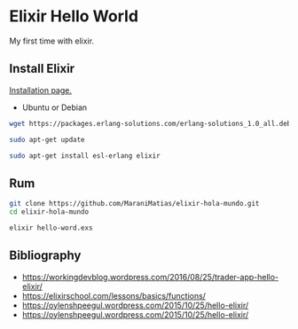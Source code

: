# Elixir Hello World
My first time with elixir.

## Install Elixir
[Installation page.](http://elixir-lang.org/install.html)

* Ubuntu or Debian
```sh
wget https://packages.erlang-solutions.com/erlang-solutions_1.0_all.deb && sudo dpkg -i erlang-solutions_1.0_all.deb

sudo apt-get update

sudo apt-get install esl-erlang elixir
```
## Rum

```sh
git clone https://github.com/MaraniMatias/elixir-hola-mundo.git
cd elixir-hola-mundo

elixir hello-word.exs
```
## Bibliography
* https://workingdevblog.wordpress.com/2016/08/25/trader-app-hello-elixir/
* https://elixirschool.com/lessons/basics/functions/
* https://oylenshpeegul.wordpress.com/2015/10/25/hello-elixir/
* https://oylenshpeegul.wordpress.com/2015/10/25/hello-elixir/

